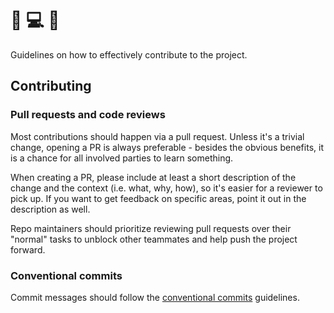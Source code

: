 # 🚢 💻 📡

Guidelines on how to effectively contribute to the project.

## Contributing

### Pull requests and code reviews

Most contributions should happen via a pull request. Unless it's a trivial change,
opening a PR is always preferable - besides the obvious benefits, it is a
chance for all involved parties to learn something.

When creating a PR, please include at least a short description of the change
and the context (i.e. what, why, how), so it's easier for a reviewer to pick
up. If you want to get feedback on specific areas, point it out in the
description as well.

Repo maintainers should prioritize reviewing pull requests over their "normal"
tasks to unblock other teammates and help push the project forward.

### Conventional commits

Commit messages should follow the [conventional commits](https://www.conventionalcommits.org/en/v1.0.0/) guidelines.

